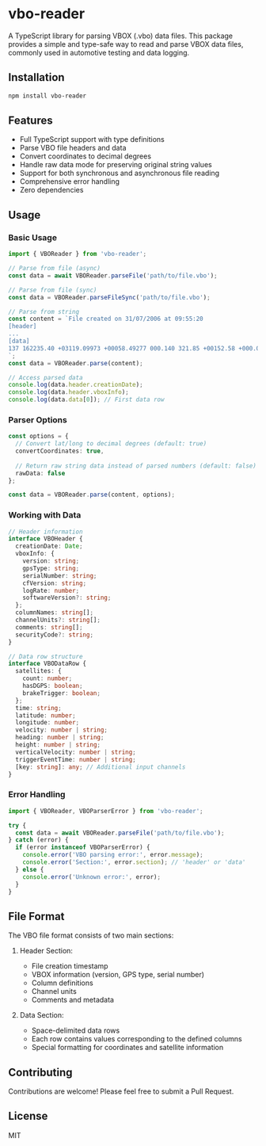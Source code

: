 # vbo-reader

A TypeScript library for parsing VBOX (.vbo) data files. This package provides a simple and type-safe way to read and parse VBOX data files, commonly used in automotive testing and data logging.

## Installation

```bash
npm install vbo-reader
```

## Features

- Full TypeScript support with type definitions
- Parse VBO file headers and data
- Convert coordinates to decimal degrees
- Handle raw data mode for preserving original string values
- Support for both synchronous and asynchronous file reading
- Comprehensive error handling
- Zero dependencies

## Usage

### Basic Usage

```typescript
import { VBOReader } from 'vbo-reader';

// Parse from file (async)
const data = await VBOReader.parseFile('path/to/file.vbo');

// Parse from file (sync)
const data = VBOReader.parseFileSync('path/to/file.vbo');

// Parse from string
const content = `File created on 31/07/2006 at 09:55:20
[header]
...
[data]
137 162235.40 +03119.09973 +00058.49277 000.140 321.85 +00152.58 +000.000 00000
`;
const data = VBOReader.parse(content);

// Access parsed data
console.log(data.header.creationDate);
console.log(data.header.vboxInfo);
console.log(data.data[0]); // First data row
```

### Parser Options

```typescript
const options = {
  // Convert lat/long to decimal degrees (default: true)
  convertCoordinates: true,
  
  // Return raw string data instead of parsed numbers (default: false)
  rawData: false
};

const data = VBOReader.parse(content, options);
```

### Working with Data

```typescript
// Header information
interface VBOHeader {
  creationDate: Date;
  vboxInfo: {
    version: string;
    gpsType: string;
    serialNumber: string;
    cfVersion: string;
    logRate: number;
    softwareVersion?: string;
  };
  columnNames: string[];
  channelUnits?: string[];
  comments: string[];
  securityCode?: string;
}

// Data row structure
interface VBODataRow {
  satellites: {
    count: number;
    hasDGPS: boolean;
    brakeTrigger: boolean;
  };
  time: string;
  latitude: number;
  longitude: number;
  velocity: number | string;
  heading: number | string;
  height: number | string;
  verticalVelocity: number | string;
  triggerEventTime: number | string;
  [key: string]: any; // Additional input channels
}
```

### Error Handling

```typescript
import { VBOReader, VBOParserError } from 'vbo-reader';

try {
  const data = await VBOReader.parseFile('path/to/file.vbo');
} catch (error) {
  if (error instanceof VBOParserError) {
    console.error('VBO parsing error:', error.message);
    console.error('Section:', error.section); // 'header' or 'data'
  } else {
    console.error('Unknown error:', error);
  }
}
```

## File Format

The VBO file format consists of two main sections:

1. Header Section:
   - File creation timestamp
   - VBOX information (version, GPS type, serial number)
   - Column definitions
   - Channel units
   - Comments and metadata

2. Data Section:
   - Space-delimited data rows
   - Each row contains values corresponding to the defined columns
   - Special formatting for coordinates and satellite information

## Contributing

Contributions are welcome! Please feel free to submit a Pull Request.

## License

MIT
